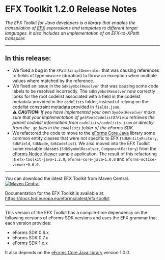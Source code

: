 # EFX Toolkit 1.2.0 Release Notes

_The EFX Toolkit for Java developers is a library that enables the transpilation of [EFX](https://docs.ted.europa.eu/eforms/latest/efx) expressions and templates to different target languages. It also includes an implementation of an EFX-to-XPath transpiler._

---
## In this release:

- We fixed a bug in the `XPathScriptGenerator` that was causing references to fields of type `measure` (duration) to throw an exception when multiple values where matched by the reference. 
- We fixed an issue in the `SdkSymbolResolver` that was causing some code labels to be resolved incorrectly. The `SdkSymbolResolver` now correctly looks for the root codelist associated with a field in the codelist metadata provided in the `codelists` folder, instead of relying on the codelist constraint metadata provided in `fields.json`.   
 :warning: _**CAUTION:** If you have implemented your own `SymbolResolver` make sure that your implementation of `getRootCodelistOfField` retrieves the parent codelist information from `codelists/codelists.json` or directly from the `.gc` files in the `codelists` folder of the eForms SDK._
- We refactored the code to move to the [eForms Core Java](https://github.com/OP-TED/eforms-core-java) library some common entity classes that were not specific to EFX (`SdkEntityFactory`, `SdkField`, `SdkNode`, `SdkCodelist`). We also moved into the EFX Toolkit some reusable classes (`SdkSymbolResolver`, `ComponentFactory`) from the [eForms Notice Viewer](https://github.com/OP-TED/eforms-notice-viewer) sample application. The result of this refactoring is `efx-toolkit-java`-`1.2.0`, `eforms-core-java`-`1.0.0` and `eforms-notice-viewer`-`0.6.0`.  
---

You can download the latest EFX Toolkit from Maven Central.  
[![Maven Central](https://img.shields.io/maven-central/v/eu.europa.ted.eforms/efx-toolkit-java?label=Download%20&style=flat-square)](https://search.maven.org/search?q=g:%22eu.europa.ted.eforms%22%20AND%20a:%22efx-toolkit-java%22)

Documentation for the EFX Toolkit is available at: https://docs.ted.europa.eu/eforms/latest/efx-toolkit

---

This version of the EFX Toolkit has a compile-time dependency on the following versions of eForms SDK versions and uses the EFX grammar that each version provides:
- eForms SDK 0.6.x
- eForms SDK 0.7.x
- eForms SDK 1.x.x

It also depends on the [eForms Core Java library](https://github.com/OP-TED/eforms-core-java) version 1.0.0.
